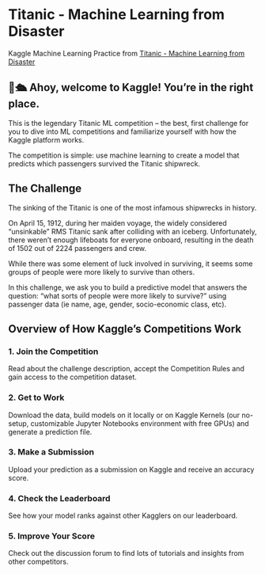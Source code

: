 # Titanic - Machine Learning from Disaster

Kaggle Machine Learning Practice from [Titanic - Machine Learning from Disaster](https://www.kaggle.com/competitions/titanic/overview)

## 👋🛳️ Ahoy, welcome to Kaggle! You’re in the right place.

This is the legendary Titanic ML competition – the best, first challenge for you to dive into ML competitions and familiarize yourself with how the Kaggle platform works.

The competition is simple: use machine learning to create a model that predicts which passengers survived the Titanic shipwreck.

## The Challenge

The sinking of the Titanic is one of the most infamous shipwrecks in history.

On April 15, 1912, during her maiden voyage, the widely considered “unsinkable” RMS Titanic sank after colliding with an iceberg. Unfortunately, there weren’t enough lifeboats for everyone onboard, resulting in the death of 1502 out of 2224 passengers and crew.

While there was some element of luck involved in surviving, it seems some groups of people were more likely to survive than others.

In this challenge, we ask you to build a predictive model that answers the question: “what sorts of people were more likely to survive?” using passenger data (ie name, age, gender, socio-economic class, etc).

## Overview of How Kaggle’s Competitions Work

### 1. Join the Competition

Read about the challenge description, accept the Competition Rules and gain access to the competition dataset.

### 2. Get to Work

Download the data, build models on it locally or on Kaggle Kernels (our no-setup, customizable Jupyter Notebooks environment with free GPUs) and generate a prediction file.

### 3. Make a Submission

Upload your prediction as a submission on Kaggle and receive an accuracy score.

### 4. Check the Leaderboard

See how your model ranks against other Kagglers on our leaderboard.

### 5. Improve Your Score

Check out the discussion forum to find lots of tutorials and insights from other competitors.
